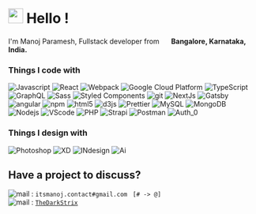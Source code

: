 
<h1><img src="https://emojis.slackmojis.com/emojis/images/1531849430/4246/blob-sunglasses.gif?1531849430" width="30"/> Hello !</h1>


<p>I'm Manoj Paramesh, Fullstack developer from <img src="https://image.flaticon.com/icons/svg/3174/3174946.svg" width="16"/> <b>Bangalore, Karnataka, India.</b></p>
<h3>Things I code with</h3>
<p>
  <img alt="Javascript" src="https://img.shields.io/badge/-Javascript-ea2845?style=flat-square&logo=javascript&logoColor=black&color=yellow" />
  <img alt="React" src="https://img.shields.io/badge/-React-45b8d8?style=flat-square&logo=react&logoColor=white" />
  <img alt="Webpack" src="https://img.shields.io/badge/-Webpack-8DD6F9?style=flat-square&logo=webpack&logoColor=white" /> 
  <img alt="Google Cloud Platform" src="https://img.shields.io/badge/-Google_Cloud_Platform-1a73e8?style=flat-square&logo=google-cloud&logoColor=white" />
  <img alt="TypeScript" src="https://img.shields.io/badge/-TypeScript-007ACC?style=flat-square&logo=typescript&logoColor=white" />
  <img alt="GraphQL" src="https://img.shields.io/badge/-GraphQL-E10098?style=flat-square&logo=graphql&logoColor=white" />
  <img alt="Sass" src="https://img.shields.io/badge/-Sass-CC6699?style=flat-square&logo=sass&logoColor=white" />
  <img alt="Styled Components" src="https://img.shields.io/badge/-Styled_Components-db7092?style=flat-square&logo=styled-components&logoColor=white" />
  <img alt="git" src="https://img.shields.io/badge/-Git-F05032?style=flat-square&logo=git&logoColor=white" />
  <img alt="NextJs" src="https://img.shields.io/badge/-NextJs-ea2845?style=flat-square&logo=next.js&logoColor=white&color=black" />
  <img alt="Gatsby" src="https://img.shields.io/badge/-Gatsby-ea2845?style=flat-square&logo=Gatsby&logoColor=white&color=purple" />
  <img alt="angular" src="https://img.shields.io/badge/-Angular-DD0031?style=flat-square&logo=angular&logoColor=white" />
  <img alt="npm" src="https://img.shields.io/badge/-NPM-CB3837?style=flat-square&logo=npm&logoColor=white" />
  <img alt="html5" src="https://img.shields.io/badge/-HTML5-E34F26?style=flat-square&logo=html5&logoColor=white" />
  <img alt="d3js" src="https://img.shields.io/badge/-D3.js-F9A03C?style=flat-square&logo=d3.js&logoColor=white" />
  <img alt="Prettier" src="https://img.shields.io/badge/-Prettier-F7B93E?style=flat-square&logo=prettier&logoColor=white" />
  <img alt="MySQL" src="https://img.shields.io/badge/-MySQL-ea2845?style=flat-square&logo=MySQL&logoColor=white" />
  <img alt="MongoDB" src="https://img.shields.io/badge/-MongoDB-13aa52?style=flat-square&logo=mongodb&logoColor=white" />
  <img alt="Nodejs" src="https://img.shields.io/badge/-Nodejs-43853d?style=flat-square&logo=Node.js&logoColor=white" />
  <img alt="VScode" src="https://img.shields.io/badge/-VScode-ea2845?style=flat-square&logo=visual-studio-code&logoColor=white&color=blue" />
  <img alt="PHP" src="https://img.shields.io/badge/-PHP-ea2845?style=flat-square&logo=php&logoColor=white&color=green" />
  <img alt="Strapi" src="https://img.shields.io/badge/-Strapi-ea2845?style=flat-square&logo=strapi&logoColor=white&color=lightpurple" />
  <img alt="Postman" src="https://img.shields.io/badge/-Postman-ea2845?style=flat-square&logo=postman&logoColor=white&color=orange" />
  <img alt="Auth_0" src="https://img.shields.io/badge/-Auth0-ea2845?style=flat-square&logo=auth0&logoColor=white&color=black" />
  
  
</p>
<h3>Things I design with</h3>
<p>
  <img alt="Photoshop" src="https://img.shields.io/badge/-Photoshop-ea2845?style=flat-square&logo=adobe-photoshop&logoColor=white&color=blue" />
  <img alt="XD" src="https://img.shields.io/badge/-XD-ea2845?style=flat-square&logo=adobe-xd&logoColor=white&color=gray" />
  <img alt="INdesign" src="https://img.shields.io/badge/-Indesign-ea2845?style=flat-square&logo=adobe-indesign&logoColor=white&color=yellow" />
  <img alt="Ai" src="https://img.shields.io/badge/-Ai-ea2845?style=INdesign&logo=adobe-illustrator&logoColor=white&color=pink" />
</p>

<h2>Have a project to discuss?</h2>
<p>
<img alt="mail" src="https://img.shields.io/badge/-Personal-ea2845?style=flat-square&logo=mail.ru&logoColor=white&color=black" /> : <code>itsmanoj.contact#gmail.com</code> <code> [# -> @]</code></br>
<img alt="mail" src="https://img.shields.io/badge/-XDA-ea2845?style=flat-square&logo=xda-developers&logoColor=white&color=orange" /> : <a href="https://forum.xda-developers.com/member.php?u=6800596"><code>TheDarkStrix</code></a>
</p>

<!--
**TheDarkStrix/TheDarkStrix** is a ✨ _special_ ✨ repository because its `README.md` (this file) appears on your GitHub profile.

Here are some ideas to get you started:

- 🔭 I’m currently working on ...
- 🌱 I’m currently learning ...
- 👯 I’m looking to collaborate on ...
- 🤔 I’m looking for help with ...
- 💬 Ask me about ...
- 📫 How to reach me: ...
- 😄 Pronouns: ...
- ⚡ Fun fact: ...
-->
